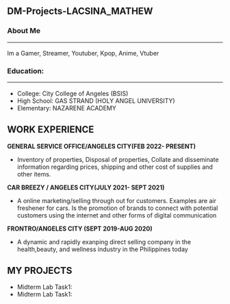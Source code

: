 ## DM-Projects-LACSINA_MATHEW <br>
### About Me<hr>
Im a Gamer, Streamer, Youtuber, Kpop, Anime, Vtuber
### Education:<hr>
- College: City College of Angeles (BSIS)
- High School: GAS STRAND (HOLY ANGEL UNIVERSITY)
- Elementary: NAZARENE ACADEMY

## WORK EXPERIENCE
**GENERAL SERVICE OFFICE/ANGELES CITY(FEB 2022- PRESENT)**
- Inventory of properties, Disposal of properties, Collate and disseminate information regarding prices, shipping and other cost of supplies and other items.

**CAR BREEZY / ANGELES CITY(JULY 2021- SEPT 2021)**
- A online marketing/selling through out for customers. Examples are air freshener for cars. Is the promotion of brands to connect with potential customers using the internet and other forms of digital communication

**FRONTRO/ANGELES CITY (SEPT 2019-AUG 2020)**
- A dynamic and rapidly exanping direct selling company in the health,beauty, and wellness industry in the Philippines today

## MY PROJECTS
- Midterm Lab Task1: <a href=https://github.com/Mathewski77/EDM-Portfolio_Mathew/tree/main/Midterm%20Task%201> </a> 
- Midterm Lab Task1: 
